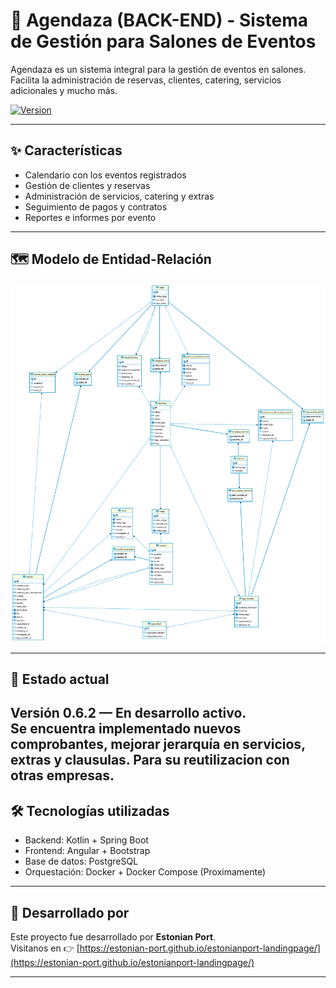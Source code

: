 # 📒 Agendaza (BACK-END) - Sistema de Gestión para Salones de Eventos

Agendaza es un sistema integral para la gestión de eventos en salones. Facilita la administración de reservas, clientes, catering, servicios adicionales y mucho más.

[![Version](https://img.shields.io/badge/version-0.5.0-blue.svg)](https://github.com/Estonian-Port/agendaza-backend/tags)

<!-- Futuras acciones de CI/CD
[![Build Status](https://github.com/Estonian-Port/agendaza-backend/actions/workflows/build.yml/badge.svg)](https://github.com/Estonian-Port/agendaza-backend/actions)
[![Coverage Status](https://coveralls.io/repos/github/Estonian-Port/agendaza-backend/badge.svg?branch=main)](https://coveralls.io/github/Estonian-Port/agendaza-backend?branch=main)
-->

---

## ✨ Características

- Calendario con los eventos registrados
- Gestión de clientes y reservas
- Administración de servicios, catering y extras
- Seguimiento de pagos y contratos
- Reportes e informes por evento
---

## 🗺️ Modelo de Entidad-Relación

<img src="DER.png" alt="Modelo DER" width="600">

---

## 🚀 Estado actual

Versión **0.6.2** — En desarrollo activo.  
Se encuentra implementado nuevos comprobantes, mejorar jerarquía en servicios, extras y clausulas. Para su reutilizacion con otras empresas. 
---

## 🛠️ Tecnologías utilizadas

- Backend: Kotlin + Spring Boot
- Frontend: Angular + Bootstrap
- Base de datos: PostgreSQL
- Orquestación: Docker + Docker Compose (Proximamente)

---

## 👥 Desarrollado por

Este proyecto fue desarrollado por **Estonian Port**.  
Visitanos en 👉 [https://estonian-port.github.io/estonianport-landingpage/](https://estonian-port.github.io/estonianport-landingpage/)

---
